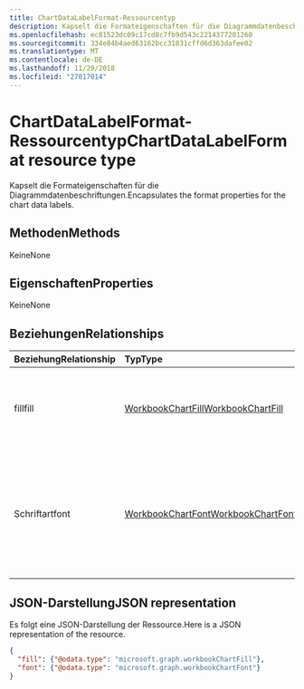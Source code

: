 ```yaml
---
title: ChartDataLabelFormat-Ressourcentyp
description: Kapselt die Formateigenschaften für die Diagrammdatenbeschriftungen.
ms.openlocfilehash: ec81523dc09c17cd8c7fb9d543c2214377201260
ms.sourcegitcommit: 334e84b4aed63162bcc31831cffd6d363dafee02
ms.translationtype: MT
ms.contentlocale: de-DE
ms.lasthandoff: 11/29/2018
ms.locfileid: "27017014"
---
```

# <a name="chartdatalabelformat-resource-type"></a><span data-ttu-id="8a8bf-103">ChartDataLabelFormat-Ressourcentyp</span><span class="sxs-lookup"><span data-stu-id="8a8bf-103">ChartDataLabelFormat resource type</span></span>

<span data-ttu-id="8a8bf-104">Kapselt die Formateigenschaften für die Diagrammdatenbeschriftungen.</span><span class="sxs-lookup"><span data-stu-id="8a8bf-104">Encapsulates the format properties for the chart data labels.</span></span>


## <a name="methods"></a><span data-ttu-id="8a8bf-105">Methoden</span><span class="sxs-lookup"><span data-stu-id="8a8bf-105">Methods</span></span>
<span data-ttu-id="8a8bf-106">Keine</span><span class="sxs-lookup"><span data-stu-id="8a8bf-106">None</span></span>

## <a name="properties"></a><span data-ttu-id="8a8bf-107">Eigenschaften</span><span class="sxs-lookup"><span data-stu-id="8a8bf-107">Properties</span></span>
<span data-ttu-id="8a8bf-108">Keine</span><span class="sxs-lookup"><span data-stu-id="8a8bf-108">None</span></span>

## <a name="relationships"></a><span data-ttu-id="8a8bf-109">Beziehungen</span><span class="sxs-lookup"><span data-stu-id="8a8bf-109">Relationships</span></span>
| <span data-ttu-id="8a8bf-110">Beziehung</span><span class="sxs-lookup"><span data-stu-id="8a8bf-110">Relationship</span></span> | <span data-ttu-id="8a8bf-111">Typ</span><span class="sxs-lookup"><span data-stu-id="8a8bf-111">Type</span></span>   |<span data-ttu-id="8a8bf-112">Beschreibung</span><span class="sxs-lookup"><span data-stu-id="8a8bf-112">Description</span></span>|
|:---------------|:--------|:----------|
|<span data-ttu-id="8a8bf-113">fill</span><span class="sxs-lookup"><span data-stu-id="8a8bf-113">fill</span></span>|[<span data-ttu-id="8a8bf-114">WorkbookChartFill</span><span class="sxs-lookup"><span data-stu-id="8a8bf-114">WorkbookChartFill</span></span>](chartfill.md)|<span data-ttu-id="8a8bf-p101">Stellt die Füllung der aktuellen Diagrammdatenbeschriftung dar. Schreibgeschützt.</span><span class="sxs-lookup"><span data-stu-id="8a8bf-p101">Represents the fill format of the current chart data label. Read-only.</span></span>|
|<span data-ttu-id="8a8bf-117">Schriftart</span><span class="sxs-lookup"><span data-stu-id="8a8bf-117">font</span></span>|[<span data-ttu-id="8a8bf-118">WorkbookChartFont</span><span class="sxs-lookup"><span data-stu-id="8a8bf-118">WorkbookChartFont</span></span>](chartfont.md)|<span data-ttu-id="8a8bf-p102">Stellt die Zeichenformatierung (Schriftart, Schriftgrad, Farbe usw.) für eine Diagrammdatenbeschriftung dar. Schreibgeschützt.</span><span class="sxs-lookup"><span data-stu-id="8a8bf-p102">Represents the font attributes (font name, font size, color, etc.) for a chart data label. Read-only.</span></span>|


## <a name="json-representation"></a><span data-ttu-id="8a8bf-121">JSON-Darstellung</span><span class="sxs-lookup"><span data-stu-id="8a8bf-121">JSON representation</span></span>

<span data-ttu-id="8a8bf-122">Es folgt eine JSON-Darstellung der Ressource.</span><span class="sxs-lookup"><span data-stu-id="8a8bf-122">Here is a JSON representation of the resource.</span></span>

<!--{
  "blockType": "resource",
  "optionalProperties": [],
  "baseType": "microsoft.graph.entity",
  "@odata.type": "microsoft.graph.workbookChartDataLabelFormat"
}-->

```json
{
  "fill": {"@odata.type": "microsoft.graph.workbookChartFill"},
  "font": {"@odata.type": "microsoft.graph.workbookChartFont"}
}
```


<!-- uuid: 8fcb5dbc-d5aa-4681-8e31-b001d5168d79
2015-10-25 14:57:30 UTC -->
<!-- {
  "type": "#page.annotation",
  "description": "ChartDataLabelFormat resource",
  "keywords": "",
  "section": "documentation",
  "tocPath": ""
}-->